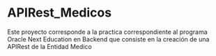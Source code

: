# APIRest_Medicos
Este proyecto corresponde a la practica correspondiente al programa Oracle Next Education en Backend que consiste en la creación de una APIRest de la Entidad Medico

